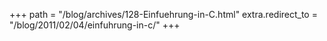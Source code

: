 +++
path = "/blog/archives/128-Einfuehrung-in-C.html"
extra.redirect_to = "/blog/2011/02/04/einfuhrung-in-c/"
+++
